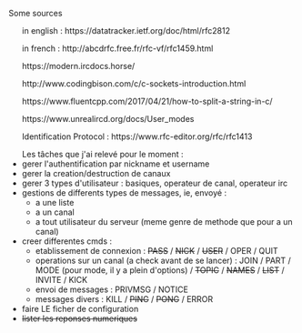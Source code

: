 <p>Some sources
	<ul>in english : https://datatracker.ietf.org/doc/html/rfc2812</ul>
	<ul>in french : http://abcdrfc.free.fr/rfc-vf/rfc1459.html</ul>
	<ul> https://modern.ircdocs.horse/</ul>
	<ul>http://www.codingbison.com/c/c-sockets-introduction.html</ul>
	<ul>https://www.fluentcpp.com/2017/04/21/how-to-split-a-string-in-c/</ul>
	<ul>https://www.unrealircd.org/docs/User_modes</ul>
	<ul>Identification Protocol : https://www.rfc-editor.org/rfc/rfc1413</ul>
</p>
<p><!-- Mon travail-->
<!-- <ul> mon so.notion avec un debrousaillage (j'ai besoin de vos mail pour vous inviter) https://www.notion.so/RFC-1459-Franc-ais-3d787c459ef14c849fa3ece854073952</ul> -->
<ul> Les tâches que j'ai relevé pour le moment :
	<li>gerer l'authentification par nickname et username</li>
	<li>gerer la creation/destruction de canaux</li>
	<li>gerer 3 types d'utilisateur : basiques, operateur de canal, operateur irc <!-- (pensez a voir les points 8.12.2 et 8.12.4 de la doc) --></li>
	<li>gestions de differents types de messages, ie, envoyé :
		<ul>
			<li>a une liste</li>
			<li>a un canal</li>
			<li>a tout utilisateur du serveur (meme genre de methode que pour a un canal)</li>
		</ul>
	</li>
	<li>creer differentes cmds :
		<ul>
			<li>etablissement de connexion :
				<strike>PASS</strike> / 
				<strike>NICK</strike> / 
				<strike>USER</strike> / 
				OPER / 
				QUIT
			</li>
			<li>operations sur un canal (a check avant de se lancer) : 
				JOIN / 
				PART / 
				MODE (pour mode, il y a plein d'options) / 
				<strike>TOPIC</strike> / 
				<strike>NAMES</strike> / 
				<strike>LIST</strike> / 
				INVITE / 
				KICK
			</li>
			<!-- <li>Requetes et cmd serveur : VERSION / STATS / TIME / iNVITE / ADMIN (penser a voir 8.12.4 de la doc) / INFO</li> -->
			<li>envoi de messages : 
				PRIVMSG / 
				NOTICE
			</li>
			<!-- <li>Requete basee sur les utilisateurs : WHO / WHOIS / WHOWAS</li> -->
			<li>messages divers : 
				KILL / 
				<strike>PING</strike> / 
				<strike>PONG</strike> / 
				ERROR 
			</li>
			<!-- <li>messages optionnels : AWAY / REHASH / RESTART / SUMMON (? la je suis pas sure) / USERS / WALLOPS / USERHOST / ISON</li> -->
		</ul>
	</li>
	<li>faire LE ficher de configuration</li>
	<li><strike>lister les reponses numeriques</strike></li>
</ul>
</p>